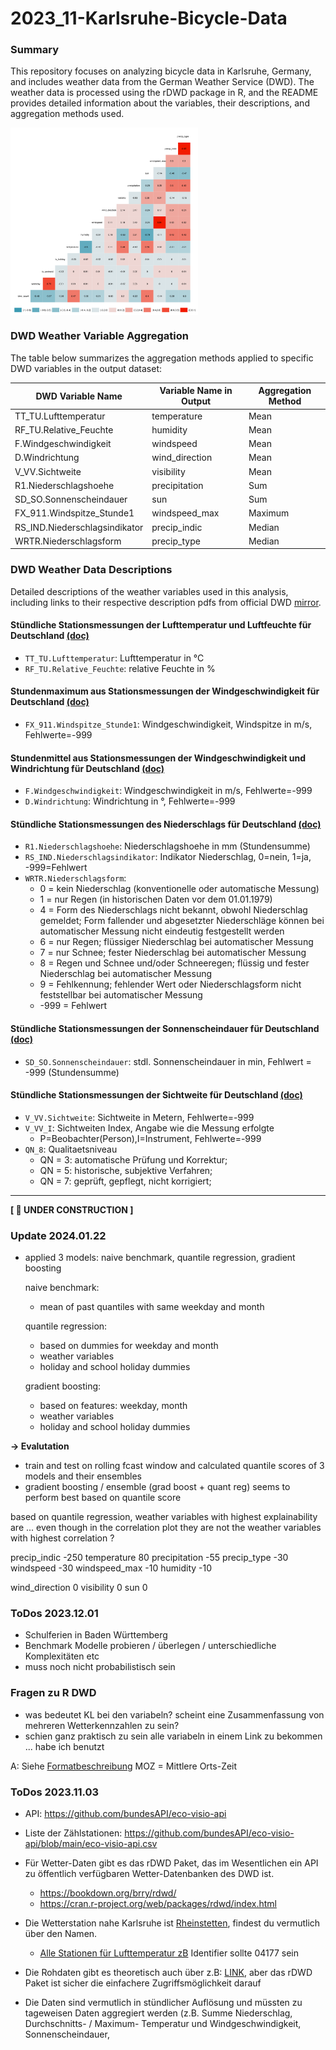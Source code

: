 # 2023_11-Karlsruhe-Bicycle-Data

### Summary
This repository focuses on analyzing bicycle data in Karlsruhe, Germany, and includes weather data from the German Weather Service (DWD). The weather data is processed using the rDWD package in R, and the README provides detailed information about the variables, their descriptions, and aggregation methods used.

<img src="./plots/bikedata_corr_plot.png" align="center" width="300"  />      

### DWD Weather Variable Aggregation
The table below summarizes the aggregation methods applied to specific DWD variables in the output dataset:

| DWD Variable Name | Variable Name in Output | Aggregation Method |
|----------------------------------|-------------------------------|---------------------------|
| TT_TU.Lufttemperatur             | temperature                   | Mean                      |
| RF_TU.Relative_Feuchte           | humidity                      | Mean                      |
| F.Windgeschwindigkeit            | windspeed                     | Mean                      |
| D.Windrichtung                   | wind_direction                | Mean                      |
| V_VV.Sichtweite                  | visibility                    | Mean                      |
| R1.Niederschlagshoehe            | precipitation                 | Sum                       |
| SD_SO.Sonnenscheindauer          | sun                           | Sum                       |
| FX_911.Windspitze_Stunde1        | windspeed_max                 | Maximum                   |
| RS_IND.Niederschlagsindikator    | precip_indic                  | Median                    |
| WRTR.Niederschlagsform           | precip_type                   | Median                    |

### DWD Weather Data Descriptions
Detailed descriptions of the weather variables used in this analysis, including links to their respective description pdfs from official DWD [mirror](https://opendata.dwd.de/climate_environment/CDC/observations_germany/climate/hourly/).

#### Stündliche Stationsmessungen der Lufttemperatur und Luftfeuchte für Deutschland [(doc)](https://opendata.dwd.de/climate_environment/CDC/observations_germany/climate/hourly/air_temperature/BESCHREIBUNG_obsgermany_climate_hourly_air_temperature_de.pdf)

- `TT_TU.Lufttemperatur`: Lufttemperatur in °C 
- `RF_TU.Relative_Feuchte`: relative Feuchte in %

#### Stundenmaximum aus Stationsmessungen der Windgeschwindigkeit für Deutschland [(doc)](https://opendata.dwd.de/climate_environment/CDC/observations_germany/climate/hourly/extreme_wind/BESCHREIBUNG_obsgermany_climate_hourly_extreme_wind_de.pdf)

- `FX_911.Windspitze_Stunde1`: Windgeschwindigkeit, Windspitze in m/s, Fehlwerte=-999

#### Stundenmittel aus Stationsmessungen der Windgeschwindigkeit und Windrichtung für Deutschland [(doc)](https://opendata.dwd.de/climate_environment/CDC/observations_germany/climate/hourly/wind/BESCHREIBUNG_obsgermany_climate_hourly_wind_de.pdf)

- `F.Windgeschwindigkeit`: Windgeschwindigkeit in m/s, Fehlwerte=-999
- `D.Windrichtung`: Windrichtung in °, Fehlwerte=-999

#### Stündliche Stationsmessungen des Niederschlags für Deutschland [(doc)](https://opendata.dwd.de/climate_environment/CDC/observations_germany/climate/hourly/precipitation/BESCHREIBUNG_obsgermany_climate_hourly_precipitation_de.pdf)

- `R1.Niederschlagshoehe`: Niederschlagshoehe in mm (Stundensumme)
- `RS_IND.Niederschlagsindikator`: Indikator Niederschlag, 0=nein, 1=ja, -999=Fehlwert
- `WRTR.Niederschlagsform`:
  - 0 = kein Niederschlag (konventionelle oder automatische Messung)
  - 1 = nur Regen (in historischen Daten vor dem 01.01.1979)
  - 4 = Form des Niederschlags nicht bekannt, obwohl Niederschlag gemeldet; Form fallender und abgesetzter Niederschläge können bei automatischer Messung nicht eindeutig festgestellt werden
  - 6 = nur Regen; flüssiger Niederschlag bei automatischer Messung
  - 7 = nur Schnee; fester Niederschlag bei automatischer Messung
  - 8 = Regen und Schnee und/oder Schneeregen; flüssig und fester Niederschlag bei automatischer Messung
  - 9 = Fehlkennung; fehlender Wert oder Niederschlagsform nicht feststellbar bei automatischer Messung
  - -999 = Fehlwert

#### Stündliche Stationsmessungen der Sonnenscheindauer für Deutschland [(doc)](https://opendata.dwd.de/climate_environment/CDC/observations_germany/climate/hourly/sun/BESCHREIBUNG_obsgermany_climate_hourly_sun_de.pdf)

- `SD_SO.Sonnenscheindauer`: stdl. Sonnenscheindauer in min, Fehlwert = -999 (Stundensumme)

#### Stündliche Stationsmessungen der Sichtweite für Deutschland [(doc)](https://opendata.dwd.de/climate_environment/CDC/observations_germany/climate/hourly/visibility/BESCHREIBUNG_obsgermany_climate_hourly_visibility_de.pdf)

- `V_VV.Sichtweite`: Sichtweite in Metern, Fehlwerte=-999
- `V_VV_I`: Sichtweiten Index, Angabe wie die Messung erfolgte
  - P=Beobachter(Person),I=Instrument, Fehlwerte=-999
- `QN_8`: Qualitaetsniveau
  - QN = 3: automatische Prüfung und Korrektur;
  - QN = 5: historische, subjektive Verfahren;
  - QN = 7: geprüft, gepflegt, nicht korrigiert;

---

**[ 🚧 UNDER CONSTRUCTION ]**

### Update 2024.01.22
- applied 3 models: naive benchmark, quantile regression, gradient boosting

    naive benchmark:
    - mean of past quantiles with same weekday and month

    quantile regression:
    - based on dummies for weekday and month
    - weather variables
    - holiday and school holiday dummies

    gradient boosting:
    - based on features: weekday, month
    - weather variables
    - holiday and school holiday dummies

**-> Evalutation**
- train and test on rolling fcast window and calculated quantile scores of 3 models and their ensembles
- gradient boosting / ensemble (grad boost + quant reg) seems to perform best based on quantile score

based on quantile regression, weather variables with highest explainability are ... even though in the correlation plot they are not the weather variables with highest correlation ?

  precip_indic                          -250
  temperature                             80
  precipitation                          -55
  precip_type                            -30
  windspeed                              -30
  windspeed_max                          -10
  humidity                               -10

  wind_direction                           0
  visibility                               0
  sun                                      0
 
### ToDos 2023.12.01
- Schulferien in Baden Württemberg
- Benchmark Modelle probieren / überlegen / unterschiedliche Komplexitäten etc
- muss noch nicht probabilistisch sein

### Fragen zu R DWD
- was bedeutet KL bei den variabeln? scheint eine Zusammenfassung von mehreren Wetterkennzahlen zu sein?
- schien ganz praktisch zu sein alle variabeln in einem Link zu bekommen ... habe ich benutzt

A: Siehe [Formatbeschreibung](https://opendata.dwd.de/climate_environment/CDC/observations_germany/climate/subdaily/standard_format/formate_kl.html)
MOZ = Mittlere Orts-Zeit

### ToDos 2023.11.03
- API: https://github.com/bundesAPI/eco-visio-api
- Liste der Zählstationen: https://github.com/bundesAPI/eco-visio-api/blob/main/eco-visio-api.csv

- Für Wetter-Daten gibt es das rDWD Paket, das im Wesentlichen ein API zu öffentlich verfügbaren Wetter-Datenbanken des DWD ist.
  - https://bookdown.org/brry/rdwd/
  - https://cran.r-project.org/web/packages/rdwd/index.html
 
- Die Wetterstation nahe Karlsruhe ist [Rheinstetten](https://www.dwd.de/DE/wetter/wetterundklima_vorort/baden-wuerttemberg/rheinstetten/_node.html), findest du vermutlich über den Namen.
  - [Alle Stationen für Lufttemperatur zB](https://opendata.dwd.de/climate_environment/CDC/observations_germany/climate/hourly/air_temperature/recent/TU_Stundenwerte_Beschreibung_Stationen.txt) Identifier sollte 04177 sein

- Die Rohdaten gibt es theoretisch auch über z.B: [LINK](https://opendata.dwd.de/climate_environment/CDC/observations_germany/climate/hourly/air_temperature/recent/), aber das rDWD Paket ist sicher die einfachere Zugriffsmöglichkeit darauf
- Die Daten sind vermutlich in stündlicher Auflösung und müssten zu tageweisen Daten aggregiert werden (z.B. Summe Niederschlag, Durchschnitts- / Maximum- Temperatur und Windgeschwindigkeit, Sonnenscheindauer,
